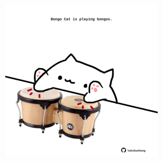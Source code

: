 <!-- built at 23/08/2024, 19:00:48 UTC -->
<p align="center">
  <img width="500" height="500" src="./ReadmeImage.svg">
</p>
